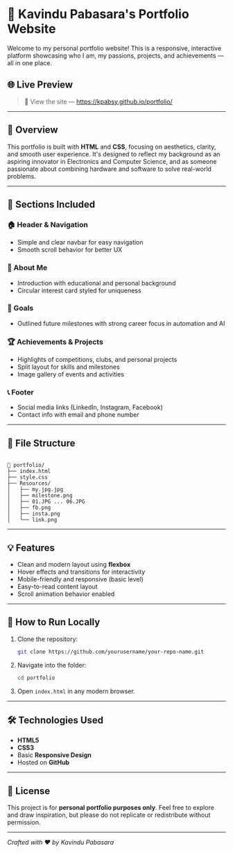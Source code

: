 
# 💼 Kavindu Pabasara's Portfolio Website

Welcome to my personal portfolio website! This is a responsive, interactive platform showcasing who I am, my passions, projects, and achievements — all in one place.

## 🌐 Live Preview

> 🔗 View the site — https://kpabsy.github.io/portfolio/

---

## 📌 Overview

This portfolio is built with **HTML** and **CSS**, focusing on aesthetics, clarity, and smooth user experience. It's designed to reflect my background as an aspiring innovator in Electronics and Computer Science, and as someone passionate about combining hardware and software to solve real-world problems.

---

## 🧩 Sections Included

### 🏠 Header & Navigation  
- Simple and clear navbar for easy navigation  
- Smooth scroll behavior for better UX

### 👤 About Me  
- Introduction with educational and personal background  
- Circular interest card styled for uniqueness

### 🎯 Goals  
- Outlined future milestones with strong career focus in automation and AI

### 🏆 Achievements & Projects  
- Highlights of competitions, clubs, and personal projects  
- Split layout for skills and milestones  
- Image gallery of events and activities

### 📞 Footer  
- Social media links (LinkedIn, Instagram, Facebook)  
- Contact info with email and phone number  

---

## 📁 File Structure

```

📂 portfolio/
├── index.html
├── style.css
├── Resources/
│   ├── my.jpg.jpg
│   ├── milestone.png
│   ├── 01.JPG ... 06.JPG
│   ├── fb.png
│   ├── insta.png
│   └── link.png

````

---

## 💡 Features

- Clean and modern layout using **flexbox**
- Hover effects and transitions for interactivity
- Mobile-friendly and responsive (basic level)
- Easy-to-read content layout
- Scroll animation behavior enabled

---

## 🚀 How to Run Locally

1. Clone the repository:
   ```bash
   git clone https://github.com/yourusername/your-repo-name.git


2. Navigate into the folder:

   ```bash
   cd portfolio
   ```
3. Open `index.html` in any modern browser.

---

## 🛠️ Technologies Used

* **HTML5**
* **CSS3**
* Basic **Responsive Design**
* Hosted on **GitHub**

---

## 📜 License

This project is for **personal portfolio purposes only**. Feel free to explore and draw inspiration, but please do not replicate or redistribute without permission.

---

*Crafted with ❤️ by Kavindu Pabasara*
